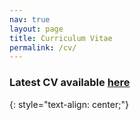 ```yaml
---
nav: true
layout: page
title: Curriculum Vitae
permalink: /cv/
---
```




### Latest CV available <a href="/files/cv.pdf" target="_blank">here</a>
{: style="text-align: center;"}
